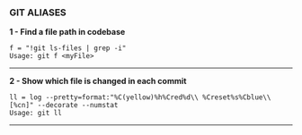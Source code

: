 ### GIT ALIASES

**1 - Find a file path in codebase**
```
f = "!git ls-files | grep -i"
Usage: git f <myFile>
```
---
**2 - Show which file is changed in each commit**
```
ll = log --pretty=format:"%C(yellow)%h%Cred%d\\ %Creset%s%Cblue\\ [%cn]" --decorate --numstat
Usage: git ll
```
---
